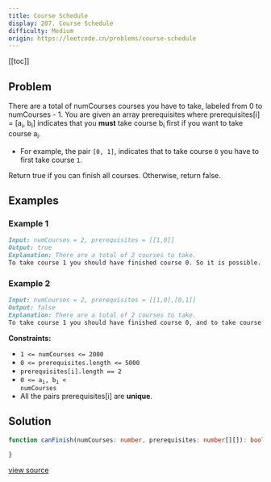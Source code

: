 ```yaml
---
title: Course Schedule
display: 207. Course Schedule
difficulty: Medium
origin: https://leetcode.cn/problems/course-schedule
---
```


[[toc]]

## Problem

There are a total of numCourses courses you have to take, labeled from 0 to numCourses - 1. You are given an array prerequisites where prerequisites[i] = [a<sub>i</sub>, b<sub>i</sub>] indicates that you **must** take course b<sub>i</sub> first if you want to take course a<sub>i</sub>.

- For example, the pair <code>[0, 1]</code>, indicates that to take course <code>0</code> you have to first take course <code>1</code>.

Return true if you can finish all courses. Otherwise, return false.

## Examples

### Example 1

```md
Input: numCourses = 2, prerequisites = [[1,0]]
Output: true
Explanation: There are a total of 2 courses to take. 
To take course 1 you should have finished course 0. So it is possible.
```

### Example 2

```md
Input: numCourses = 2, prerequisites = [[1,0],[0,1]]
Output: false
Explanation: There are a total of 2 courses to take. 
To take course 1 you should have finished course 0, and to take course 0 you should also have finished course 1. So it is impossible.
```

**Constraints:**

- <code>1 &lt;= numCourses &lt;= 2000</code>
- <code>0 &lt;= prerequisites.length &lt;= 5000</code>
- <code>prerequisites[i].length == 2</code>
- <code>0 &lt;= a<sub>i</sub>, b<sub>i</sub> &lt; numCourses</code>
- All the pairs prerequisites[i] are **unique**.


## Solution

```ts
function canFinish(numCourses: number, prerequisites: number[][]): boolean {

}
```

[view source](https://leetcode.cn/problems/course-schedule)
